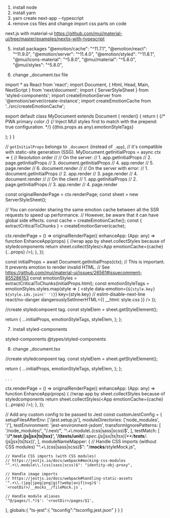 1. install node
2. install yarn 
3. yarn create next-app --typescript
4. remove css files and change import css parts on code

next.js with material-ui
https://github.com/mui/material-ui/tree/master/examples/nextjs-with-typescript

5. install packages 
  "@emotion/cache": "^11.7.1",
  "@emotion/react": "^11.9.0",
  "@emotion/server": "^11.4.0",
  "@emotion/styled": "^11.8.1",
  "@mui/icons-material": "^5.8.0",
  "@mui/material": "^5.8.0",
  "@mui/styles": "^5.8.0",

6. change _document.tsx file

import * as React from 'react';
import Document, { Html, Head, Main, NextScript } from 'next/document';
import { ServerStyleSheet } from 'styled-components';
import createEmotionServer from '@emotion/server/create-instance';
import createEmotionCache from '../src/createEmotionCache';

export default class MyDocument extends Document {
  render() {
    return (
      <Html lang="en">
        <Head>
          {/* PWA primary color */}
          <link rel="shortcut icon" href="/static/favicon.ico" />
          <link
            rel="stylesheet"
            href="https://fonts.googleapis.com/css?family=Roboto:300,400,500,700&display=swap"
          />
          {/* Inject MUI styles first to match with the prepend: true configuration. */}
          {(this.props as any).emotionStyleTags}
        </Head>
        <body>
          <Main />
          <NextScript />
        </body>
      </Html>
    );
  }
}

// `getInitialProps` belongs to `_document` (instead of `_app`),
// it's compatible with static-site generation (SSG).
MyDocument.getInitialProps = async ctx => {
  // Resolution order
  //
  // On the server:
  // 1. app.getInitialProps
  // 2. page.getInitialProps
  // 3. document.getInitialProps
  // 4. app.render
  // 5. page.render
  // 6. document.render
  //
  // On the server with error:
  // 1. document.getInitialProps
  // 2. app.render
  // 3. page.render
  // 4. document.render
  //
  // On the client
  // 1. app.getInitialProps
  // 2. page.getInitialProps
  // 3. app.render
  // 4. page.render

  const originalRenderPage = ctx.renderPage;
  const sheet = new ServerStyleSheet();

  // You can consider sharing the same emotion cache between all the SSR requests to speed up performance.
  // However, be aware that it can have global side effects.
  const cache = createEmotionCache();
  const { extractCriticalToChunks } = createEmotionServer(cache);

  ctx.renderPage = () =>
    originalRenderPage({
      enhanceApp: (App: any) =>
        function EnhanceApp(props) {
          //wrap app by sheet.collectStyles because of styledcomponents
          return sheet.collectStyles(<App emotionCache={cache} {...props} />);
        },
    });

  const initialProps = await Document.getInitialProps(ctx);
  // This is important. It prevents emotion to render invalid HTML.
  // See https://github.com/mui/material-ui/issues/26561#issuecomment-855286153
  const emotionStyles = extractCriticalToChunks(initialProps.html);
  const emotionStyleTags = emotionStyles.styles.map(style => (
    <style
      data-emotion={`${style.key} ${style.ids.join(' ')}`}
      key={style.key}
      // eslint-disable-next-line react/no-danger
      dangerouslySetInnerHTML={{ __html: style.css }}
    />
  ));

  //create styledcompoent tag.
  const styleElem = sheet.getStyleElement();

  return {
    ...initialProps,
    emotionStyleTags,
    styleElem,
  };
};

7. install styled-components

styled-components
@types/styled-components


8. change _document.tsx

  //create styledcompoent tag.
  const styleElem = sheet.getStyleElement();

  return {
    ...initialProps,
    emotionStyleTags,
    styleElem,
  };
};

.
.
.

  ctx.renderPage = () =>
    originalRenderPage({
      enhanceApp: (App: any) =>
        function EnhanceApp(props) {
          //wrap app by sheet.collectStyles because of styledcomponents
          return sheet.collectStyles(<App emotionCache={cache} {...props} />);
        },
    });


// Add any custom config to be passed to Jest
const customJestConfig = {
  setupFilesAfterEnv: ['<rootDir>/jest.setup.js'],
  moduleDirectories: ['node_modules', '<rootDir>/'],
  testEnvironment: 'jest-environment-jsdom',
  transformIgnorePatterns: [
    '<rootDir>/node_modules/', 
    "<rootDir>/.next/",
    '^.+\\.module\\.(css|sass|scss)$',
  ],
  testMatch: [
    '<rootDir>/**/*.test.(js|jsx|ts|tsx)',
    '<rootDir>/(tests/unit/**/*.spec.(js|jsx|ts|tsx)|**/__tests__/*.(js|jsx|ts|tsx))',
  ],
  moduleNameMapper: {
    // Handle CSS imports (without CSS modules)
    "^.+\\.(css|sass|scss)$": "<rootDir>/__mocks__/styleMock.js",

    // Handle CSS imports (with CSS modules)
    // https://jestjs.io/docs/webpack#mocking-css-modules
    "^.+\\.module\\.(css|sass|scss)$": "identity-obj-proxy",

    // Handle image imports
    // https://jestjs.io/docs/webpack#handling-static-assets
    '^.+\\.(jpg|jpeg|png|gif|webp|avif|svg)$': `<rootDir>/__mocks__/fileMock.js`,

    // Handle module aliases
    '^@/pages/(.*)$': '<rootDir>/pages/$1',
  },
  globals:{
    "ts-jest":{
      "tsconfig":"tsconfig.jest.json"
    }
  }
}
